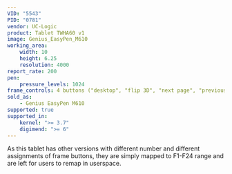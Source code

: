 ```yaml
---
VID: "5543"
PID: "0781"
vendor: UC-Logic
product: Tablet TWHA60 v1
image: Genius_EasyPen_M610
working_area:
    width: 10
    height: 6.25
    resolution: 4000
report_rate: 200
pen:
    pressure_levels: 1024
frame_controls: 4 buttons ("desktop", "flip 3D", "next page", "previous page")
sold_as:
    - Genius EasyPen M610
supported: true
supported_in:
    kernel: ">= 3.7"
    digimend: ">= 6"
---
```

As this tablet has other versions with different number and different
assignments of frame buttons, they are simply mapped to F1-F24 range and are
left for users to remap in userspace.
